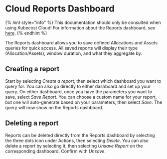 # Cloud Reports Dashboard

{% hint style="info" %}
This documentation should only be consulted when using Kubecost Cloud! For information about the Reports dashboard, see [here](https://docs.kubecost.com/using-kubecost/navigating-the-kubecost-ui/saved-reports).
{% endhint %}

The Reports dashboard allows you to save defined Allocations and Assets queries for quick access. All saved reports will display their type (Allocation/Assets), window duration, and what they aggregate by.

## Creating a report

Start by selecting _Create a report_, then select which dashboard you want to query for. You can also go directly to either dashboard and set up your query. On either dashboard, once you have the parameters you want to save, select _Save Report_. You can choose a custom name for your report, but one will auto-generate based on your parameters, then select _Save_. The query will now show on the Reports dashboard.

## Deleting a report

Reports can be deleted directly from the Reports dashboard by selecting the three dots icon under Actions, then selecting _Delete_. You can also delete a report by selecting it, then selecting _Unsave Report_ on the corresponding dashboard. Confirm with _Unsave_.
